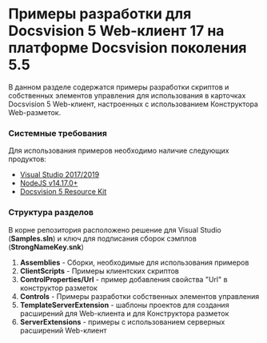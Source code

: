 ﻿# Примеры разработки для Docsvision 5 Web-клиент 17 на платформе Docsvision поколения 5.5

В данном разделе содержатся примеры разработки скриптов и собственных элементов управления для использования в карточках Docsvision 5 Web-клиент, настроенных с использованием Конструктора Web-разметок.

### Системные требования

Для использования примеров необходимо наличие следующих продуктов:

* [Visual Studio 2017/2019](https://www.visualstudio.com)
* [NodeJS v14.17.0+](https://nodejs.org/en/)
* [Docsvision 5 Resource Kit](http://bit.ly/2qEerjr)

### Структура разделов

В корне репозитория расположено решение для Visual Studio (**Samples.sln**) и ключ для подписания сборок сэмплов (**StrongNameKey.snk**)

 1. **Assemblies** - Сборки, необходимые для использования примеров
 2. **ClientScripts** - Примеры клиентских скриптов
 3. **ControlProperties/Url** - пример добавления свойства "Url" в конструктор разметок
 4. **Controls** - Примеры разработки собственных элементов управления
 5. **TemplateServerExtension** - шаблоны проектов для создания расширений для Web-клиента и для Конструктора разметок
 6. **ServerExtensions** - примеры с использованием серверных расширений Web-клиент
